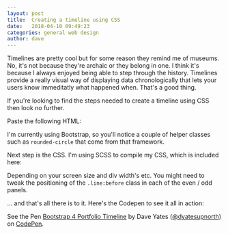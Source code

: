 ```yaml
---
layout: post
title:  Creating a timeline using CSS
date:   2018-04-10 09:49:23
categories: general web design
author: dave
---
```

Timelines are pretty cool but for some reason they remind me of museums. No, it's not because they're archaic or they belong in one. I think it's because I always enjoyed being able to step through the history. Timelines provide a really visual way of displaying data chronologically that lets your users know immeditatly what happened when. That's a good thing.

If you're looking to find the steps needed to create a timeline using CSS then look no further.

Paste the following HTML:

<script src="https://gist.github.com/dyatesupnorth/03850bd95b0cf405bdb742e459e29551.js"></script>

I'm currently using Bootstrap, so you'll notice a couple of helper classes such as `rounded-circle` that come from that framework.

Next step is the CSS. I'm using SCSS to compile my CSS, which is included here:

<script src="https://gist.github.com/dyatesupnorth/b34e41f1a4dca13aebbf806b27e40f6b.js"></script>

Depending on your screen size and div width's etc. You might need to tweak the positioning of the `.line:before` class in each of the even / odd panels.

... and that's all there is to it. Here's the Codepen to see it all in action:

<p data-height="265" data-theme-id="dark" data-slug-hash="geqXXp" data-default-tab="css,result" data-user="dyatesupnorth" data-embed-version="2" data-pen-title="Bootstrap 4 Portfolio Timeline" class="codepen">See the Pen <a href="https://codepen.io/dyatesupnorth/pen/geqXXp/">Bootstrap 4 Portfolio Timeline</a> by Dave Yates (<a href="https://codepen.io/dyatesupnorth">@dyatesupnorth</a>) on <a href="https://codepen.io">CodePen</a>.</p>
<script async src="https://static.codepen.io/assets/embed/ei.js"></script>
